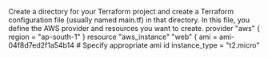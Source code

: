Create a directory for your Terraform project and create a Terraform configuration file (usually named main.tf) in that directory.
In this file, you define the AWS provider and resources you want to create. 
provider "aws" {
  region     = "ap-south-1"
 }
resource "aws_instance" "web" {
  ami           = ami-04f8d7ed2f1a54b14 # Specify appropriate ami id
  instance_type = "t2.micro"
